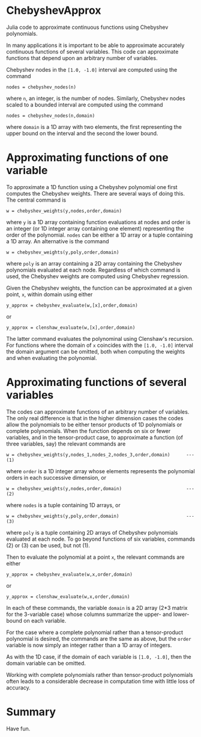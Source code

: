 ChebyshevApprox
===============

Julia code to approximate continuous functions using Chebyshev polynomials.

In many applications it is important to be able to approximate accurately continuous functions of several variables.  This code can approximate functions that depend upon an arbitrary number of variables.

Chebyshev nodes in the `[1.0, -1.0]` interval are computed using the command

```
nodes = chebyshev_nodes(n)
```

where `n`, an integer, is the number of nodes.  Similarly, Chebyshev nodes scaled to a bounded interval are computed using the command

```
nodes = chebyshev_nodes(n,domain)
```

where `domain` is a 1D array with two elements, the first representing the upper bound on the interval and the second the lower bound.

Approximating functions of one variable
=======================================

To approximate a 1D function using a Chebyshev polynomial one first computes the Chebyshev weights.  There are several ways of doing this.  The central command is

```
w = chebyshev_weights(y,nodes,order,domain)
```

where `y` is a 1D array containing function evaluations at nodes and order is an integer (or 1D integer array containing one element) representing the order of the polynomial.  `nodes` can be either a 1D array or a tuple containing a 1D array.  An alternative is the command

```
w = chebyshev_weights(y,poly,order,domain)
```

where `poly` is an array containing a 2D array containing the Chebyshev polynomials evaluated at each node.  Regardless of which command is used, the Chebyshev weights are computed using Chebyshev regression.

Given the Chebyshev weights, the function can be approximated at a given point, `x`, within domain using either

```
y_approx = chebyshev_evaluate(w,[x],order,domain)
```

or

```
y_approx = clenshaw_evaluate(w,[x],order,domain)
```

The latter command evaluates the polynominal using Clenshaw's recursion.  For functions where the domain of `x` coincides with the `[1.0, -1.0]` interval the domain argument can be omitted, both when computing the weights and when evaluating the polynomial.

Approximating functions of several variables
============================================

The codes can approximate functions of an arbitrary number of variables.  The only real difference is that in the higher dimension cases the codes allow the polynomials to be either tensor products of 1D polynomials or complete polynomials.  When the function depends on six or fewer variables, and in the tensor-product case, to approximate a function (of three variables, say) the relevant commands are

```
w = chebyshev_weights(y,nodes_1,nodes_2,nodes_3,order,domain)      --- (1)
```

where `order` is a 1D integer array whose elements represents the polynomial orders in each successive dimension, or

```
w = chebyshev_weights(y,nodes,order,domain)                        --- (2)
```

where `nodes` is a tuple containing 1D arrays, or

```
w = chebyshev_weights(y,poly,order,domain)                         --- (3)
```

where `poly` is a tuple containing 2D arrays of Chebyshev polynomials evaluated at each node.  To go beyond functions of six variables, commands (2) or (3) can be used, but not (1).

Then to evaluate the polynomial at a point `x`, the relevant commands are either

```
y_approx = chebyshev_evaluate(w,x,order,domain)
```

or

```
y_approx = clenshaw_evaluate(w,x,order,domain)
```

In each of these commands, the variable `domain` is a 2D array (2*3 matrix for the 3-variable case) whose columns summarize the upper- and lower-bound on each variable.

For the case where a complete polynomial rather than a tensor-product polynomial is desired, the commands are the same as above, but the `order` variable is now simply an integer rather than a 1D array of integers.

As with the 1D case, if the domain of each variable is `[1.0, -1.0]`, then the domain variable can be omitted.

Working with complete polynomials rather than tensor-product polynomials often leads to a considerable decrease in computation time with little loss of accuracy.

Summary
=======

Have fun.
